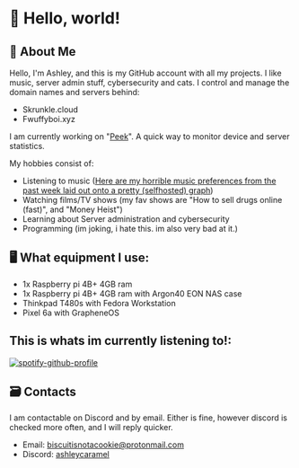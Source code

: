 # 👋 Hello, world!

## 📝 About Me
Hello, I'm Ashley, and this is my GitHub account with all my projects. I like music, server admin stuff, cybersecurity and cats.
I control and manage the domain names and servers behind:
 - Skrunkle.cloud
 - Fwuffyboi.xyz

I am currently working on "[Peek](https://github.com/fwuffyboi/peek)". A quick way to monitor device and server statistics.

My hobbies consist of:
 - Listening to music ([Here are my horrible music preferences from the past week laid out onto a pretty (selfhosted) graph](https://ys.fwuffyboi.xyz/all?gname=Last+week&token=6447610b-c711-4de0-ba1c-b761a2f0ca15))
 - Watching films/TV shows (my fav shows are "How to sell drugs online (fast)", and "Money Heist")
 - Learning about Server administration and cybersecurity
 - Programming (im joking, i hate this. im also very bad at it.)

## 🖥️ What equipment I use:
 - 1x Raspberry pi 4B+ 4GB ram
 - 1x Raspberry pi 4B+ 4GB ram with Argon40 EON NAS case
 - Thinkpad T480s with Fedora Workstation
 - Pixel 6a with GrapheneOS

## This is whats im currently listening to!:
[![spotify-github-profile](https://spotify-github-profile.vercel.app/api/view?uid=bmtzppmqwwpt1sxgooxghmi3s&cover_image=true&theme=novatorem&show_offline=true&background_color=121212&bar_color=53b14f&bar_color_cover=false)](https://spotify-github-profile.vercel.app/api/view?uid=bmtzppmqwwpt1sxgooxghmi3s&redirect=true)

## 🗃️ Contacts
I am contactable on Discord and by email. Either is fine, however discord is checked more often, and I will reply quicker.
 - Email:   [biscuitisnotacookie@protonmail.com](mailto:biscuitisnotacookie@protonmail.com)
 - Discord: [ashleycaramel](https://discord.com/users/773466452661108747)
